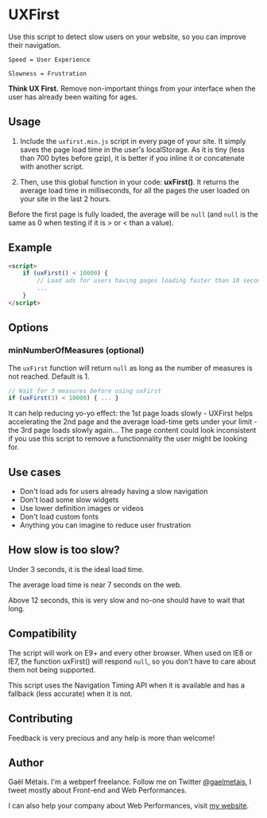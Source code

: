 UXFirst
=======

Use this script to detect slow users on your website, so you can improve their navigation.

```Speed = User Experience```

```Slowness = Frustration```

**Think UX First.** Remove non-important things from your interface when the user has already been waiting for ages.

## Usage

1) Include the `uxfirst.min.js` script in every page of your site. It simply saves the page load time in the user's localStorage. As it is tiny (less than 700 bytes before gzip), it is better if you inline it or concatenate with another script.

2) Then, use this global function in your code: **uxFirst()**. It returns the average load time in milliseconds, for all the pages the user loaded on your site in the last 2 hours.

Before the first page is fully loaded, the average will be `null` (and `null` is the same as 0 when testing if it is > or < than a value).

## Example

```html
<script>
	if (uxFirst() < 10000) {
		// Load ads for users having pages loading faster than 10 seconds
		...
	}
</script>
```

## Options

### minNumberOfMeasures (optional)

The `uxFirst` function will return `null` as long as the number of measures is not reached. Default is 1.

```js
// Wait for 3 measures before using uxFirst
if (uxFirst(3) < 10000) { ... }
```

It can help reducing yo-yo effect: the 1st page loads slowly - UXFirst helps accelerating the 2nd page and the average load-time gets under your limit - the 3rd page loads slowly again... The page content could look inconsistent if you use this script to remove a functionnality the user might be looking for.


## Use cases

- Don't load ads for users already having a slow navigation
- Don't load some slow widgets
- Use lower definition images or videos
- Don't load custom fonts
- Anything you can imagine to reduce user frustration


## How slow is too slow?

Under 3 seconds, it is the ideal load time.

The average load time is near 7 seconds on the web.

Above 12 seconds, this is very slow and no-one should have to wait that long.


## Compatibility

The script will work on E9+ and every other browser. When used on IE8 or IE7, the function uxFirst() will respond `null`, so you don't have to care about them not being supported.

This script uses the Navigation Timing API when it is available and has a fallback (less accurate) when it is not.


## Contributing

Feedback is very precious and any help is more than welcome!


## Author

Gaël Métais. I'm a webperf freelance. Follow me on Twitter [@gaelmetais](https://twitter.com/gaelmetais), I tweet mostly about Front-end and Web Performances.

I can also help your company about Web Performances, visit [my website](https://www.gaelmetais.com).
